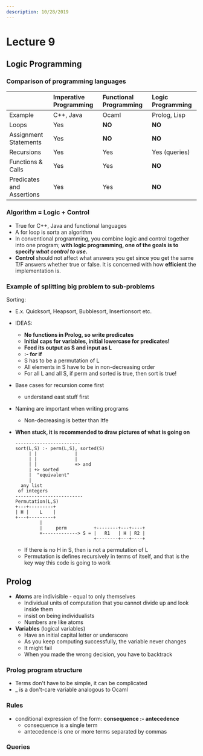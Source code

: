 ```yaml
---
description: 10/28/2019
---
```


# Lecture 9

## Logic Programming

### Comparison of programming languages

|  | Imperative Programming | Functional Programming | Logic Programming |
| :--- | :--- | :--- | :--- |
| Example | C++, Java | Ocaml | Prolog, Lisp |
| Loops | Yes | **NO** | **NO** |
| Assignment Statements | Yes | **NO** | **NO** |
| Recursions | Yes | Yes | Yes \(queries\) |
| Functions & Calls | Yes | Yes | **NO** |
| Predicates and Assertions | Yes | Yes | **NO** |

### Algorithm = Logic + Control

* True for C++, Java and functional languages
* A for loop is sorta an algorithm
* In conventional programming, you combine logic and control together into one program; **with logic programming, one of the goals is to specify** _**what control to use**_**.**
* **Control** should not affect what answers you get since you get the same T/F answers whether true or false. It is concerned with how **efficient** the implementation is. 

### Example of splitting big problem to sub-problems

Sorting: 

* E.x. Quicksort, Heapsort, Bubblesort, Insertionsort etc.
* IDEAS:
  * **No functions in Prolog, so write predicates**
  * **Initial caps for variables, initial lowercase for predicates!**
  * **Feed its output as S and input as L**
  * **:- for if**
  * S has to be a permutation of L
  * All elements in S have to be in non-decreasing order
  * For all L and all S, if perm and sorted is true, then sort is true!
* Base cases for recursion come first
  * understand east stuff first
* Naming are important when writing programs
  * Non-decreasing is better than ltfe
* **When stuck, it is recommended to draw pictures of what is going on**

  ```text
  ------------------------
  sort(L,S) :- perm(L,S), sorted(S)
       | |              |
       | |              |
       | |              +> and
       | +> sorted
       |  "equivalent"
       |
    any list
   of integers
  -------------------------
  Permutation(L,S)
  +---+---------+
  | H |    L    |
  +---+---------+
           |
           |     perm          +--------+---+----+
           +-------------> S = |   R1   | H | R2 |
                               +--------+---+----+
  ```

  * If there is no H in S, then is not a permutation of L
  * Permutation is defines recursively in terms of itself, and that is the key way this code is going to work

## Prolog

* **Atoms** are indivisible - equal to only themselves
  * Individual units of computation that you cannot divide up and look inside them
  * insist on being individualists
  * Numbers are like atoms
* **Variables** \(logical variables\)
  * Have an initial capital letter or underscore
  * As you keep computing successfully, the variable never changes
  * It might fail
  * When you made the wrong decision, you have to backtrack 

### Prolog program structure

* Terms don't have to be simple, it can be complicated
* \_ is a don't-care variable analogous to Ocaml

### Rules

* conditional expression of the form: **consequence :- antecedence**
  * consequence is a single term
  * antecedence is one or more terms separated by commas

### Queries



